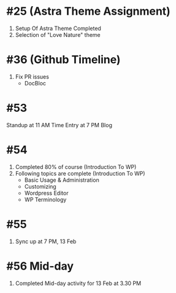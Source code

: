 # #25 (Astra Theme Assignment)
1. Setup Of Astra Theme Completed
2. Selection of "Love Nature" theme


# #36 (Github Timeline)
1. Fix PR issues
    - DocBloc

# #53
Standup at 11 AM
Time Entry at 7 PM
Blog

# #54
1. Completed 80% of course (Introduction To WP)
2. Following topics are complete (Introduction To WP)
    - Basic Usage & Administration
    - Customizing
    - Wordpress Editor
    - WP Terminology

# #55
1. Sync up at 7 PM, 13 Feb

# #56 Mid-day
1. Completed Mid-day activity for 13 Feb at 3.30 PM


